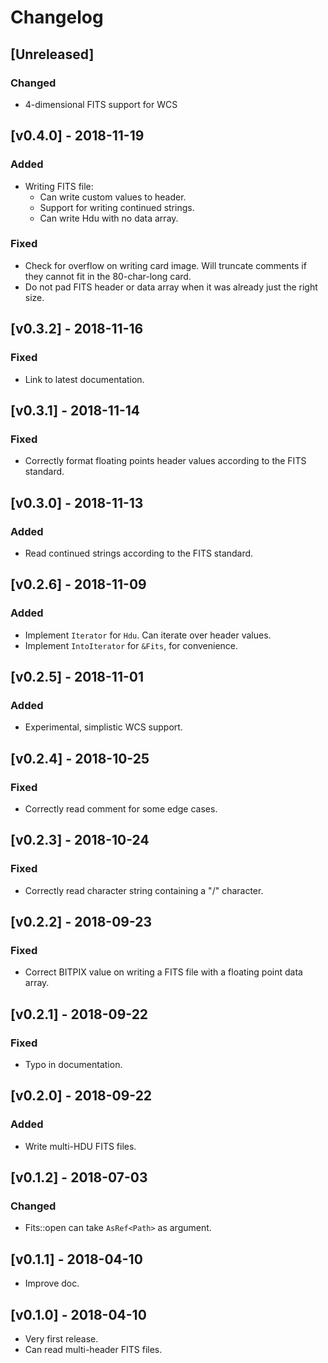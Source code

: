# Changelog

## [Unreleased]

### Changed

- 4-dimensional FITS support for WCS

## [v0.4.0] - 2018-11-19

### Added
- Writing FITS file:
  - Can write custom values to header.
  - Support for writing continued strings.
  - Can write Hdu with no data array.

### Fixed
- Check for overflow on writing card image. Will truncate comments if they
  cannot fit in the 80-char-long card.
- Do not pad FITS header or data array when it was already just the right size.

## [v0.3.2] - 2018-11-16

### Fixed
- Link to latest documentation.

## [v0.3.1] - 2018-11-14

### Fixed
- Correctly format floating points header values according to the FITS
  standard.

## [v0.3.0] - 2018-11-13

### Added
- Read continued strings according to the FITS standard.

## [v0.2.6] - 2018-11-09

### Added
- Implement `Iterator` for `Hdu`. Can iterate over header values.
- Implement `IntoIterator` for `&Fits`, for convenience.

## [v0.2.5] - 2018-11-01

### Added
- Experimental, simplistic WCS support.

## [v0.2.4] - 2018-10-25

### Fixed
- Correctly read comment for some edge cases.

## [v0.2.3] - 2018-10-24

### Fixed
- Correctly read character string containing a "/" character.

## [v0.2.2] - 2018-09-23

### Fixed
- Correct BITPIX value on writing a FITS file with a floating point data array.

## [v0.2.1] - 2018-09-22

### Fixed
- Typo in documentation.

## [v0.2.0] - 2018-09-22

### Added
- Write multi-HDU FITS files.

## [v0.1.2] - 2018-07-03

### Changed
- Fits::open can take `AsRef<Path>` as argument.

## [v0.1.1] - 2018-04-10

- Improve doc.

## [v0.1.0] - 2018-04-10

- Very first release.
- Can read multi-header FITS files.
